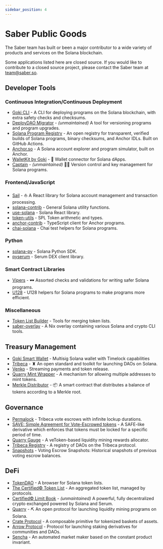 ```yaml
---
sidebar_position: 4
---
```


# Saber Public Goods

The Saber team has built or been a major contributor to a wide variety of products and services on the Solana blockchain.

Some applications listed here are closed source. If you would like to contribute to a closed source project, please contact the Saber team at [team@saber.so](mailto:team@saber.so).

## Developer Tools

### Continuous Integration/Continuous Deployment

- [Goki CLI](https://github.com/GokiProtocol/goki-cli) - A CLI for deploying programs on the Solana blockchain, with extra safety checks and checksums.
- [DeployDAO Migrator](https://github.com/DeployDAO/migrator) - _(unmaintained)_ A tool for versioning programs and program upgrades.
- [Solana Program Registry](https://github.com/DeployDAO/solana-program-registry) - An open registry for transparent, verified builds of Solana programs, binary checksums, and Anchor IDLs. Built on GitHub Actions.
- [Anchor.so](https://anchor.so/) - A Solana account explorer and program simulator, built on Anchor.
- [WalletKit by Goki](https://github.com/GokiProtocol/walletkit) - 🔑 Wallet connector for Solana dApps.
- [Captain](https://github.com/saber-hq/captain) - _(unmaintained)_ 🧑‍✈ Version control and key management for Solana programs.

### Frontend/JavaScript

- [Sail](https://github.com/saber-hq/sail) - ⛵️ A React library for Solana account management and transaction processing.
- [solana-contrib](https://www.npmjs.com/package/@saberhq/solana-contrib) - General Solana utility functions.
- [use-solana](https://www.npmjs.com/package/@saberhq/use-solana) - Solana React library.
- [token-utils](https://www.npmjs.com/package/@saberhq/token-utils) - SPL Token arithmetic and types.
- [anchor-contrib](https://www.npmjs.com/package/@saberhq/anchor-contrib) - TypeScript client for Anchor programs.
- [chai-solana](https://www.npmjs.com/package/@saberhq/chai-solana) - Chai test helpers for Solana programs.

### Python

- [solana-py](https://github.com/michaelhly/solana-py) - Solana Python SDK.
- [pyserum](https://github.com/serum-community/pyserum) - Serum DEX client library.

### Smart Contract Libraries

- [Vipers](https://github.com/saber-hq/vipers) - 🕶 Assorted checks and validations for writing safer Solana programs.
- [U128](https://crates.io/crates/u128) - U128 helpers for Solana programs to make programs more efficient.

### Miscellaneous

- [Token List Builder](https://github.com/CLBExchange/token-list-builder) - Tools for merging token lists.
- [saber-overlay](https://github.com/saber-hq/saber-overlay) - A Nix overlay containing various Solana and crypto CLI tools.

## Treasury Management

- [Goki Smart Wallet](https://github.com/GokiProtocol/goki) - Multisig Solana wallet with Timelock capabilities
- [Tribeca](https://tribeca.so) - ♜ An open standard and toolkit for launching DAOs on Solana.
- [Venko](https://github.com/VenkoApp/venko) - Streaming payments and token release.
- [Quarry Mint Wrapper](https://github.com/QuarryProtocol/quarry/tree/master/programs/quarry-mint-wrapper) - A mechanism for allowing multiple addresses to mint tokens.
- [Merkle Distributor](https://github.com/saber-hq/merkle-distributor) - 📦 A smart contract that distributes a balance of tokens according to a Merkle root.

## Governance

- [Permalock](https://github.com/TribecaHQ/permalock) - Tribeca vote escrows with infinite lockup durations.
- [SAVE: Simple Agreement for Vote-Escrowed tokens](https://github.com/TribecaHQ/save) - A SAFE-like derivative which enforces that tokens must be locked for a specific period of time.
- [Quarry Gauge](https://github.com/QuarryProtocol/gauge) - A veToken-based liquidity mining rewards allocator.
- [Tribeca Registry](https://github.com/TribecaHQ/tribeca-registry) - A registry of DAOs on the Tribeca protocol.
- [Snapshots](https://github.com/saber-hq/snapshots) - Voting Escrow Snapshots: Historical snapshots of previous voting escrow balances.

## DeFi

- [TokenDAO](https://tokendao.so/) - A browser for Solana token lists.
- [The Certified© Token List](https://github.com/clbexchange/certified-token-list) - An aggregated token list, managed by protocols.
- [Certified© Limit Book](https://clb.exchange) - _(unmaintained)_ A powerful, fully decentralized crypto exchanged powered by Solana and Serum.
- [Quarry](https://github.com/QuarryProtocol/quarry) - ⛏ An open protocol for launching liquidity mining programs on Solana.
- [Crate Protocol](https://crate.so/) - A composable primitive for tokenized baskets of assets.
- [Arrow Protocol](https://github.com/ArrowProtocol/arrow) - Protocol for launching staking derivatives for communities and DAOs.
- [Sencha](https://sencha.so/) - An automated market maker based on the constant product invariant.
